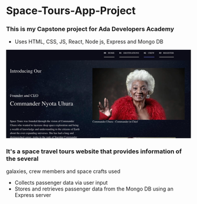 # Space-Tours-App-Project

### This is my Capstone project for Ada Developers Academy
* Uses HTML, CSS,  JS,  React, Node js,  Express and Mongo DB

<img src="public/ReadMe_Cover_Image.jpeg" width=600>



### It's a space travel tours website that provides information of the several
galaxies, crew members and space crafts used
* Collects passenger data via user input 
* Stores and retrieves passenger data from the Mongo DB using an Express server 
